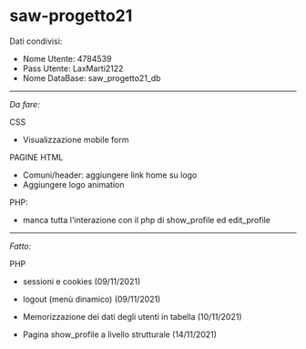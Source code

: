 # saw-progetto21

Dati condivisi:
- Nome Utente: 4784539
- Pass Utente: LaxMarti2122 
- Nome DataBase: saw_progetto21_db

--------------------------------------------------------------------------------------


*Da fare:*

CSS
- Visualizzazione mobile form

PAGINE HTML
- Comuni/header: aggiungere link home su logo
- Aggiungere logo animation

PHP:
- manca tutta l'interazione con il php di show_profile ed edit_profile


--------------------------------------------------------------------------------------

*Fatto:*

PHP
- sessioni e cookies (09/11/2021)
- logout (menù dinamico) (09/11/2021)

- Memorizzazione dei dati degli utenti in tabella (10/11/2021)

- Pagina show_profile a livello strutturale (14/11/2021)
